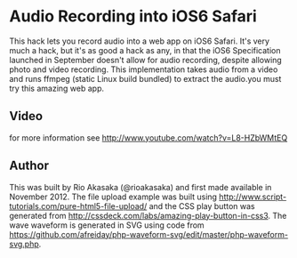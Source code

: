 Audio Recording into iOS6 Safari
=====

This hack lets you record audio into a web app on iOS6 Safari. It's very much a hack, but it's as good a hack as any, in that the iOS6 Specification launched in September doesn't allow for audio recording, despite allowing photo and video recording. This implementation takes audio from a video and runs ffmpeg (static Linux build bundled) to extract the audio.you must try this amazing web app.

Video
---------------------
for more information see 
http://www.youtube.com/watch?v=L8-HZbWMtEQ


Author
---------------------
This was built by Rio Akasaka (@rioakasaka) and first made available in November 2012. The file upload example was built using http://www.script-tutorials.com/pure-html5-file-upload/ and the CSS play button was generated from http://cssdeck.com/labs/amazing-play-button-in-css3. The wave waveform is generated in SVG using code from https://github.com/afreiday/php-waveform-svg/edit/master/php-waveform-svg.php.
